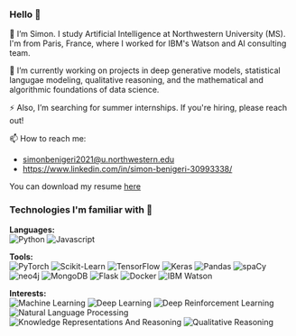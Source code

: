 ### Hello 👋

<!--
**simon-benigeri/simon-benigeri** is a ✨ _special_ ✨ repository because its `README.md` (this file) appears on your GitHub profile.

Here are some ideas to get you started:

- 🔭 I’m currently working on ...
- 🌱 I’m currently learning ...
- 👯 I’m looking to collaborate on ...
- 🤔 I’m looking for help with ...
- 💬 Ask me about ...
- 📫 How to reach me: ...
- 😄 Pronouns: ...
- ⚡ Fun fact: ...
-->

🔭 I’m Simon. I study Artificial Intelligence at Northwestern University (MS). I'm from Paris, France, where I worked for IBM's Watson and AI consulting team. 

🌱 I’m currently working on projects in deep generative models, statistical langugae modeling, qualitative reasoning, and the mathematical and algorithmic foundations of data science.

⚡ Also, I’m searching for summer internships. If you're hiring, please reach out!  

📫 How to reach me:
- simonbenigeri2021@u.northwestern.edu
- https://www.linkedin.com/in/simon-benigeri-30993338/

You can download my resume [here](https://github.com/simon-benigeri/simon-benigeri/raw/main/resume_simon_benigeri.pdf)

### Technologies I'm familiar with 🔬

**Languages:**  
![Python](https://img.shields.io/badge/Python-3776AB?style=for-the-badge&logo=python&logoColor=white) 
![Javascript](https://img.shields.io/badge/JavaScript-F7DF1E?style=for-the-badge&logo=javascript&logoColor=black) 

**Tools:**  
![PyTorch](https://img.shields.io/badge/PyTorch-EE4C2C?style=for-the-badge&logo=pytorch&logoColor=white) 
![Scikit-Learn](https://img.shields.io/badge/Scikit--Learn-F7931E?style=for-the-badge&logo=scikit-learn&logoColor=white) 
![TensorFlow](https://img.shields.io/badge/TensorFlow-FF6F00?style=for-the-badge&logo=tensorflow&logoColor=white) 
![Keras](https://img.shields.io/badge/Keras-D00000?style=for-the-badge&logo=keras&logoColor=white) 
![Pandas](https://img.shields.io/badge/Pandas-150458?style=for-the-badge&logo=pandas&logoColor=white) 
![spaCy](https://img.shields.io/badge/Spacy-09A3D5?style=for-the-badge&logo=spacy&logoColor=white) 
![neo4j](https://img.shields.io/badge/Neo4j-008CC1?style=for-the-badge&logo=neo4j&logoColor=white) 
![MongoDB](https://img.shields.io/badge/MongoDB-47A248?style=for-the-badge&logo=mongodb&logoColor=white) 
![Flask](https://img.shields.io/badge/Flask-000000?style=for-the-badge&logo=flask&logoColor=white) 
![Docker](https://img.shields.io/badge/Docker-2496ED?style=for-the-badge&logo=docker&logoColor=white) 
![IBM Watson](https://img.shields.io/badge/IBM%20Watson-BE95FF?style=for-the-badge&logo=ibm-watson&logoColor=white) 

**Interests:**  
![Machine Learning](https://img.shields.io/badge/Machine%20Learning-7400B8?style=for-the-badge&logoColor=white) 
![Deep Learning](https://img.shields.io/badge/Deep%20Learning-6930C3?style=for-the-badge&logoColor=white) 
![Deep Reinforcement Learning](https://img.shields.io/badge/Deep%20Reinforcement%20Learning-5E60CE?style=for-the-badge&logoColor=white) 
![Natural Language Processing](https://img.shields.io/badge/Natural%20Language%20Processing-48BFE3?style=for-the-badge&logoColor=white) 
![Knowledge Representations And Reasoning](https://img.shields.io/badge/Knowledge%20Representations%20And%20Reasoning-150458?style=for-the-badge&logoColor=white) 
![Qualitative Reasoning](https://img.shields.io/badge/Qualitative%20Reasoning%20-008CC1?style=for-the-badge&logoColor=white) 
